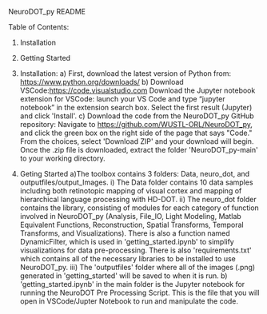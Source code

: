 NeuroDOT_py README

Table of Contents:

1. Installation
2. Getting Started


1. Installation:
  a) First, download the latest version of Python from: https://www.python.org/downloads/ 
  b) Download VSCode:https://code.visualstudio.com
      Download the Jupyter notebook extension for VSCode: launch your VS Code and type “jupyter notebook” in the extension search box. Select the first result (Jupyter)   and click 'Install'.
  c) Download the code from the NeuroDOT_py GitHub repository: Navigate to https://github.com/WUSTL-ORL/NeuroDOT_py, and click the green box on the right side of the page that says "Code." From the choices, select 'Download ZIP' and your download will begin. Once the .zip file is downloaded, extract the folder 'NeuroDOT_py-main' to your working directory. 


2. Geting Started
  a)The toolbox contains 3 folders: Data, neuro_dot, and outputfiles/output_Images.
    i) The Data folder contains 10 data samples including both retinotopic mapping of visual cortex and mapping of hierarchical language processing with HD-DOT. 
    ii) The neuro_dot folder contains the library, consisting of modules for each category of function involved in NeuroDOT_py (Analysis, File_IO, Light Modeling, Matlab   Equivalent Functions, Reconstruction, Spatial Transforms, Temporal Transforms, and Visualizations). There is also a function named DynamicFilter, which is used in 'getting_started.ipynb' to simplify visualizations for data pre-processing. There is also 'requirements.txt' which contains all of the necessary libraries to be installed to use NeuroDOT_py.
    iii) The 'outputfiles' folder where all of the images (.png) generated in 'getting_started' will be saved to when it is run.
  b) 'getting_started.ipynb' in the main folder is the Jupyter notebook for running the NeuroDOT Pre Processing Script. This is the file that you will open in VSCode/Jupter Notebook to run and manipulate the code. 
 
